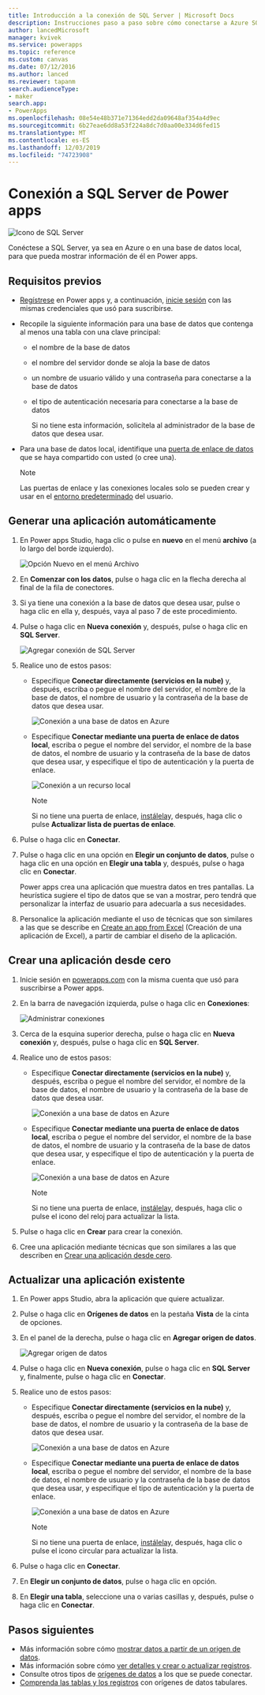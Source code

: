 ```yaml
---
title: Introducción a la conexión de SQL Server | Microsoft Docs
description: Instrucciones paso a paso sobre cómo conectarse a Azure SQL o una base de datos de SQL Server local
author: lancedMicrosoft
manager: kvivek
ms.service: powerapps
ms.topic: reference
ms.custom: canvas
ms.date: 07/12/2016
ms.author: lanced
ms.reviewer: tapanm
search.audienceType:
- maker
search.app:
- PowerApps
ms.openlocfilehash: 08e54e48b371e71364edd2da09648af354a4d9ec
ms.sourcegitcommit: 6b27eae6dd8a53f224a8dc7d0aa00e334d6fed15
ms.translationtype: MT
ms.contentlocale: es-ES
ms.lasthandoff: 12/03/2019
ms.locfileid: "74723908"
---
```

# <a name="connect-to-sql-server-from-power-apps"></a>Conexión a SQL Server de Power apps
![Icono de SQL Server](./media/connection-azure-sqldatabase/sqlicon.png)

Conéctese a SQL Server, ya sea en Azure o en una base de datos local, para que pueda mostrar información de él en Power apps.

## <a name="prerequisites"></a>Requisitos previos

* [Regístrese](../../signup-for-powerapps.md) en Power apps y, a continuación, [inicie sesión](https://make.powerapps.com?utm_source=padocs&utm_medium=linkinadoc&utm_campaign=referralsfromdoc) con las mismas credenciales que usó para suscribirse.
* Recopile la siguiente información para una base de datos que contenga al menos una tabla con una clave principal:
  
  * el nombre de la base de datos
  * el nombre del servidor donde se aloja la base de datos
  * un nombre de usuario válido y una contraseña para conectarse a la base de datos
  * el tipo de autenticación necesaria para conectarse a la base de datos
    
    Si no tiene esta información, solicítela al administrador de la base de datos que desea usar.
* Para una base de datos local, identifique una [puerta de enlace de datos](../gateway-management.md) que se haya compartido con usted (o cree una).
  
    > [!NOTE]
  > Las puertas de enlace y las conexiones locales solo se pueden crear y usar en el [entorno predeterminado](../working-with-environments.md) del usuario.

## <a name="generate-an-app-automatically"></a>Generar una aplicación automáticamente
1. En Power apps Studio, haga clic o pulse en **nuevo** en el menú **archivo** (a lo largo del borde izquierdo).
   
    ![Opción Nuevo en el menú Archivo](./media/connection-azure-sqldatabase/file-new.png)
2. En **Comenzar con los datos**, pulse o haga clic en la flecha derecha al final de la fila de conectores.
3. Si ya tiene una conexión a la base de datos que desea usar, pulse o haga clic en ella y, después, vaya al paso 7 de este procedimiento.
4. Pulse o haga clic en **Nueva conexión** y, después, pulse o haga clic en **SQL Server**.
   
    ![Agregar conexión de SQL Server](./media/connection-azure-sqldatabase/add-sql-connection.png)
5. Realice uno de estos pasos:
   
   * Especifique **Conectar directamente (servicios en la nube)** y, después, escriba o pegue el nombre del servidor, el nombre de la base de datos, el nombre de usuario y la contraseña de la base de datos que desea usar.
     
       ![Conexión a una base de datos en Azure](./media/connection-azure-sqldatabase/connect-azure.png)
   * Especifique **Conectar mediante una puerta de enlace de datos local**, escriba o pegue el nombre del servidor, el nombre de la base de datos, el nombre de usuario y la contraseña de la base de datos que desea usar, y especifique el tipo de autenticación y la puerta de enlace.
     
       ![Conexión a un recurso local](./media/connection-azure-sqldatabase/connect-onprem.png)
     
       > [!NOTE]
     > Si no tiene una puerta de enlace, [instálela](../gateway-reference.md)y, después, haga clic o pulse **Actualizar lista de puertas de enlace**.
6. Pulse o haga clic en **Conectar**.
7. Pulse o haga clic en una opción en **Elegir un conjunto de datos**, pulse o haga clic en una opción en **Elegir una tabla** y, después, pulse o haga clic en **Conectar**.
   
    Power apps crea una aplicación que muestra datos en tres pantallas. La heurística sugiere el tipo de datos que se van a mostrar, pero tendrá que personalizar la interfaz de usuario para adecuarla a sus necesidades.
8. Personalice la aplicación mediante el uso de técnicas que son similares a las que se describe en [Create an app from Excel](../get-started-create-from-data.md) (Creación de una aplicación de Excel), a partir de cambiar el diseño de la aplicación.

## <a name="build-an-app-from-scratch"></a>Crear una aplicación desde cero
1. Inicie sesión en [powerapps.com](https://make.powerapps.com?utm_source=padocs&utm_medium=linkinadoc&utm_campaign=referralsfromdoc) con la misma cuenta que usó para suscribirse a Power apps.
2. En la barra de navegación izquierda, pulse o haga clic en **Conexiones**:  
   
    ![Administrar conexiones](./media/connection-azure-sqldatabase/manage-connections.png)
3. Cerca de la esquina superior derecha, pulse o haga clic en **Nueva conexión** y, después, pulse o haga clic en **SQL Server**.
4. Realice uno de estos pasos:
   
   * Especifique **Conectar directamente (servicios en la nube)** y, después, escriba o pegue el nombre del servidor, el nombre de la base de datos, el nombre de usuario y la contraseña de la base de datos que desea usar.
     
       ![Conexión a una base de datos en Azure](./media/connection-azure-sqldatabase/connect-azure-portal.png)
   * Especifique **Conectar mediante una puerta de enlace de datos local**, escriba o pegue el nombre del servidor, el nombre de la base de datos, el nombre de usuario y la contraseña de la base de datos que desea usar, y especifique el tipo de autenticación y la puerta de enlace.
     
       ![Conexión a una base de datos en Azure](./media/connection-azure-sqldatabase/connect-onprem-portal.png)
     
       > [!NOTE]
     > Si no tiene una puerta de enlace, [instálela](../gateway-reference.md)y, después, haga clic o pulse el icono del reloj para actualizar la lista.
5. Pulse o haga clic en **Crear** para crear la conexión.
6. Cree una aplicación mediante técnicas que son similares a las que describen en [Crear una aplicación desde cero](../get-started-create-from-blank.md).

## <a name="update-an-existing-app"></a>Actualizar una aplicación existente
1. En Power apps Studio, abra la aplicación que quiere actualizar.
2. Pulse o haga clic en **Orígenes de datos** en la pestaña **Vista** de la cinta de opciones.
3. En el panel de la derecha, pulse o haga clic en **Agregar origen de datos**.
   
    ![Agregar origen de datos](./media/connection-azure-sqldatabase/add-data-source.png)
4. Pulse o haga clic en **Nueva conexión**, pulse o haga clic en **SQL Server** y, finalmente, pulse o haga clic en **Conectar**.
5. Realice uno de estos pasos:
   
   * Especifique **Conectar directamente (servicios en la nube)** y, después, escriba o pegue el nombre del servidor, el nombre de la base de datos, el nombre de usuario y la contraseña de la base de datos que desea usar.
     
       ![Conexión a una base de datos en Azure](./media/connection-azure-sqldatabase/connect-azure-fromblank.png)
   * Especifique **Conectar mediante una puerta de enlace de datos local**, escriba o pegue el nombre del servidor, el nombre de la base de datos, el nombre de usuario y la contraseña de la base de datos que desea usar, y especifique el tipo de autenticación y la puerta de enlace.
     
       ![Conexión a una base de datos en Azure](./media/connection-azure-sqldatabase/connect-onprem-fromblank.png)
     
       > [!NOTE]
     > Si no tiene una puerta de enlace, [instálela](../gateway-reference.md)y, después, haga clic o pulse el icono circular para actualizar la lista.
6. Pulse o haga clic en **Conectar**.
7. En **Elegir un conjunto de datos**, pulse o haga clic en opción.
8. En **Elegir una tabla**, seleccione una o varias casillas y, después, pulse o haga clic en **Conectar**.

## <a name="next-steps"></a>Pasos siguientes
* Más información sobre cómo [mostrar datos a partir de un origen de datos](../add-gallery.md).
* Más información sobre cómo [ver detalles y crear o actualizar registros](../add-form.md).
* Consulte otros tipos de [orígenes de datos](../connections-list.md) a los que se puede conectar.  
* [Comprenda las tablas y los registros](../working-with-tables.md) con orígenes de datos tabulares.

<!--NotAvailableYet
## View the available functions ##
This connection includes the following functions:

| Function Name |  Description |
| --- | --- |
|[GetItems](connection-azure-sqldatabase.md#getitems) | Retrieves rows from a SQL table |
|[PostItem](connection-azure-sqldatabase.md#postitem) | Inserts a new row into a SQL table |
|[GetItem](connection-azure-sqldatabase.md#getitem) | Retrieves a single row from a SQL table |
|[DeleteItem](connection-azure-sqldatabase.md#deleteitem) | Deletes a row from a SQL table |
|[PatchItem](connection-azure-sqldatabase.md#patchitem) | Updates an existing row in a SQL table |
|[GetTables](connection-azure-sqldatabase.md#gettables) | Retrieves tables from a SQL database |

### GetItems
Get rows: Retrieves rows from a SQL table

#### Input properties

| Name| Data Type|Required|Description|
| ---|---|---|---|
|table|string|yes|Name of SQL table|
|$skip|integer|no|Number of entries to skip (default = 0)|
|$top|integer|no|Maximum number of entries to retrieve (default = 256)|
|$filter|string|no|An ODATA filter query to restrict the number of entries|
|$orderby|string|no|An ODATA orderBy query for specifying the order of entries|

### PostItem
Insert row: Inserts a new row into a SQL table

#### Input properties

| Name| Data Type|Required|Description|
| ---|---|---|---|
|table|string|yes|Name of SQL table|
|item| |yes|Row to insert into the specified table in SQL|

#### Output properties

| Property Name | Data Type | Required | Description |
|---|---|---|---|
|value|array|No | |


### GetItem
Get row: Retrieves a single row from a SQL table

#### Input properties

| Name| Data Type|Required|Description|
| ---|---|---|---|
|table|string|yes|Name of SQL table|
|id|string|yes|Unique identifier of the row to retrieve|

#### Output properties

| Property Name | Data Type | Required | Description |
|---|---|---|---|
|ItemInternalId|string|No | |


### DeleteItem
Delete row: Deletes a row from a SQL table

#### Input properties

| Name| Data Type|Required|Description|
| ---|---|---|---|
|table|string|yes|Name of SQL table|
|id|string|yes|Unique identifier of the row to delete|

#### Output properties
None.

### PatchItem
Update row: Updates an existing row in a SQL table

#### Input properties

| Name| Data Type|Required|Description|
| ---|---|---|---|
|table|string|yes|Name of SQL table|
|id|string|yes|Unique identifier of the row to update|
|item| |yes|Row with updated values|

#### Output properties

| Property Name | Data Type | Required | Description |
|---|---|---|---|
|ItemInternalId|string|No | &nbsp; |


### GetTables
Get tables: Retrieves tables from a SQL database

#### Input properties
None.

#### Output properties

| Property Name | Data Type | Required | Description |
|---|---|---|---|
|value|array|No | Can output the Name and DisplayName properties |

### ExecuteProcedure
Execute stored procedure: Executes a stored procedure in SQL

#### Input properties

| Name| Data Type|Required|Description|
| ---|---|---|---|
|procedure|string|yes|Procedure name|
|parameters| |yes|Input parameters|

#### Output properties
Result of the stored procedure execution.

| Property Name | Data Type | Required | Description |
|---|---|---|---|
|OutputParameters|object|No | Output parameter values |
|ReturnCode|integer|No | Return code of a procedure |
|ResultSets|object|No | Result sets|

-->
